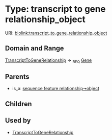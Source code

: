 
# Type: transcript to gene relationship_object




URI: [biolink:transcript_to_gene_relationship_object](https://w3id.org/biolink/vocab/transcript_to_gene_relationship_object)


## Domain and Range

[TranscriptToGeneRelationship](TranscriptToGeneRelationship.md) ->  <sub>REQ</sub> [Gene](Gene.md)

## Parents

 *  is_a: [sequence feature relationship➞object](sequence_feature_relationship_object.md)

## Children


## Used by

 * [TranscriptToGeneRelationship](TranscriptToGeneRelationship.md)
